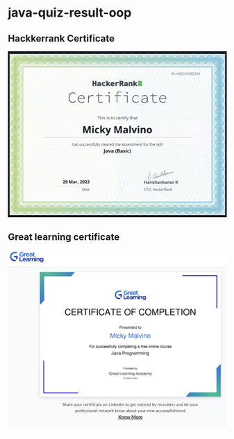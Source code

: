 # java-quiz-result-oop
## Hackkerrank Certificate
![](hackerrank%20certificate.png)

## Great learning certificate
![](great%20learning%20certificate.png)
